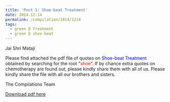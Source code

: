 ```yaml
---
title: 'Post 1: Shoe-beat Treatment'
date: 2014-12-14
permalink: /compilation/2014/1214
tags:
  - green @ Treatment
  - green @ shoe-beat
---
```

Jai Shri Mataji

Please find attached the pdf file of quotes on <font color="blue">Shoe-beat Treatment</font> obtained by searching for the root "<font color="red">shoe</font>". If by chance extra quotes on chemotherapy are found out, please kindly share them with all of us. Please kindly share the file with all our brothers and sisters.   

The Compilations Team

[Download pdf here](http://seven-teams.github.io/files/Shoe-beat_Treatment_Version_2.pdf)